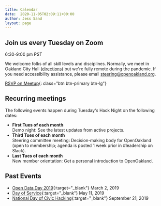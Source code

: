 ```yaml
---
title: Calendar
date:  2020-11-05T02:09:11+00:00
author: Jess Sand
layout: page
---
```


## Join us every Tuesday on Zoom
6:30-9:00 pm PST

We welcome folks of all skill levels and disciplines. Normally, we meet in Oakland City Hall ([directions](https://goo.gl/maps/YTNkpZcb7Sy936w88)) but we're fully remote during the pandemic. If you need accessibility assistance, please email steering@openoakland.org.

[RSVP on Meetup](https://www.meetup.com/OpenOakland/events/){: class="btn btn-primary btn-lg"}


## Recurring meetings
The following events happen during Tuesday's Hack Night on the following dates:

- **First Tues of each month**  
Demo night: See the latest updates from active projects.  
- **Third Tues of each month**  
Steering committee meeting: Decision-making body for OpenOakland (open to membership; agenda is posted 1 week prior in #leadership on Slack).  
- **Last Tues of each month**  
New member orientation: Get a personal introduction to OpenOakland.


## Past Events


- [Open Data Day 2019](https://www.meetup.com/OpenOakland/events/258831439/){:target="\_blank"} March 2, 2019
- [Day of Service](https://www.eventbrite.com/e/openoakland-day-of-service-2019-tickets-59979544432){:target="\_blank"} May 11, 2019
- [National Day of Civic Hacking](https://www.eventbrite.com/e/national-day-of-civic-hacking-2019-tickets-69928206147){:target="\_blank"} September 21, 2019
